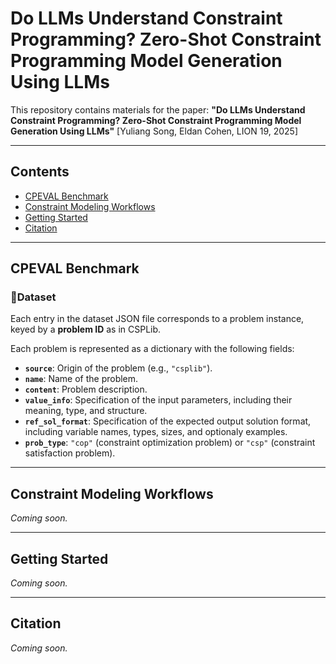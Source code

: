 # Do LLMs Understand Constraint Programming? Zero-Shot Constraint Programming Model Generation Using LLMs

This repository contains materials for the paper:
 **"Do LLMs Understand Constraint Programming? Zero-Shot Constraint Programming Model Generation Using LLMs"**
 [Yuliang Song, Eldan Cohen, LION 19, 2025]

------

## Contents

- [CPEVAL Benchmark](#cpeval-benchmark)
- [Constraint Modeling Workflows](#constraint-modeling-workflows)
- [Getting Started](#getting-started)
- [Citation](#citation)

------

## CPEVAL Benchmark

### 📂Dataset
Each entry in the dataset JSON file corresponds to a problem instance, keyed by a **problem ID** as in CSPLib.

Each problem is represented as a dictionary with the following fields:

* **`source`**: Origin of the problem (e.g., `"csplib"`).
* **`name`**: Name of the problem.
* **`content`**: Problem description.
* **`value_info`**: Specification of the input parameters, including their meaning, type, and structure.
* **`ref_sol_format`**: Specification of the expected output solution format, including variable names, types, sizes, and optionaly examples.
* **`prob_type`**: `"cop"` (constraint optimization problem) or `"csp"` (constraint satisfaction problem).

------

## Constraint Modeling Workflows

*Coming soon.*

------

## Getting Started

*Coming soon.*

------

## Citation

*Coming soon.*
